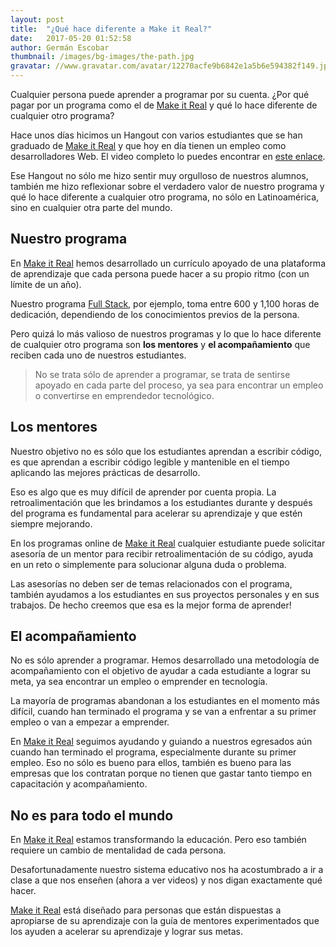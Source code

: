 ```yaml
---
layout: post
title:  "¿Qué hace diferente a Make it Real?"
date:   2017-05-20 01:52:58
author: Germán Escobar
thumbnail: /images/bg-images/the-path.jpg
gravatar: //www.gravatar.com/avatar/12270acfe9b6842e1a5b6e594382f149.jpg?s=80
---
```


Cualquier persona puede aprender a programar por su cuenta. ¿Por qué pagar por un programa como el de <a href="https://makeitreal.camp" target="_blank">Make it Real</a> y qué lo hace diferente de cualquier otro programa?<!--more-->

Hace unos días hicimos un Hangout con varios estudiantes que se han graduado de <a href="https://makeitreal.camp" target="_blank">Make it Real</a> y que hoy en día tienen un empleo como desarrolladores Web. El video completo lo puedes encontrar en <a href="https://www.youtube.com/watch?v=9egJqvsPBAo" target="_blank">este enlace</a>.

Ese Hangout no sólo me hizo sentir muy orgulloso de nuestros alumnos, también me hizo reflexionar sobre el verdadero valor de nuestro programa y qué lo hace diferente a cualquier otro programa, no sólo en Latinoamérica, sino en cualquier otra parte del mundo.

## Nuestro programa

En <a href="https://makeitreal.camp" target="_blank">Make it Real</a> hemos desarrollado un currículo apoyado de una plataforma de aprendizaje que cada persona puede hacer a su propio ritmo (con un límite de un año).

Nuestro programa <a href="https://makeitreal.camp/full-stack-online" target="_blank">Full Stack</a>, por ejemplo, toma entre 600 y 1,100 horas de dedicación, dependiendo de los conocimientos previos de la persona.

Pero quizá lo más valioso de nuestros programas y lo que lo hace diferente de cualquier otro programa son **los mentores** y **el acompañamiento** que reciben cada uno de nuestros estudiantes.

<blockquote>No se trata sólo de aprender a programar, se trata de sentirse apoyado en cada parte del proceso, ya sea para encontrar un empleo o convertirse en emprendedor tecnológico.</blockquote>

## Los mentores

Nuestro objetivo no es sólo que los estudiantes aprendan a escribir código, es que aprendan a escribir código legible y mantenible en el tiempo aplicando las mejores prácticas de desarrollo.

Eso es algo que es muy difícil de aprender por cuenta propia. La retroalimentación que les brindamos a los estudiantes durante y después del programa es fundamental para acelerar su aprendizaje y que estén siempre mejorando.

En los programas online de <a href="https://makeitreal.camp" target="_blank">Make it Real</a> cualquier estudiante puede solicitar asesoría de un mentor para recibir retroalimentación de su código, ayuda en un reto o simplemente para solucionar alguna duda o problema.

Las asesorías no deben ser de temas relacionados con el programa, también ayudamos a los estudiantes en sus proyectos personales y en sus trabajos. De hecho creemos que esa es la mejor forma de aprender!

## El acompañamiento

No es sólo aprender a programar. Hemos desarrollado una metodología de acompañamiento con el objetivo de ayudar a cada estudiante a lograr su meta, ya sea encontrar un empleo o emprender en tecnología.

La mayoría de programas abandonan a los estudiantes en el momento más difícil, cuando han terminado el programa y se van a enfrentar a su primer empleo o van a empezar a emprender.

En <a href="https://makeitreal.camp" target="_blank">Make it Real</a> seguimos ayudando y guiando a nuestros egresados aún cuando han terminado el programa, especialmente durante su primer empleo. Eso no sólo es bueno para ellos, también es bueno para las empresas que los contratan porque no tienen que gastar tanto tiempo en capacitación y acompañamiento.

## No es para todo el mundo

En <a href="https://makeitreal.camp" target="_blank">Make it Real</a> estamos transformando la educación. Pero eso también requiere un cambio de mentalidad de cada persona.

Desafortunadamente nuestro sistema educativo nos ha acostumbrado a ir a clase a que nos enseñen (ahora a ver videos) y nos digan exactamente qué hacer.

<a href="https://makeitreal.camp" target="_blank">Make it Real</a> está diseñado para personas que están dispuestas a apropiarse de su aprendizaje con la guía de mentores experimentados que los ayuden a acelerar su aprendizaje y lograr sus metas.
